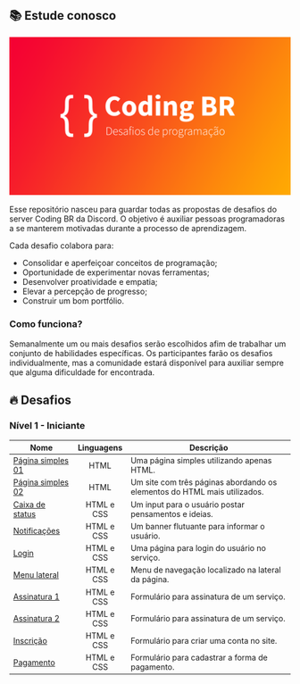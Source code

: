 ## :books: Estude conosco

![Banner Conding Br](./banner.png)

Esse repositório nasceu para guardar todas as propostas de desafios
do server Coding BR da Discord. O objetivo é auxiliar pessoas programadoras
a se manterem motivadas durante a processo de aprendizagem.

Cada desafio colabora para:

- Consolidar e aperfeiçoar conceitos de programação;
- Oportunidade de experimentar novas ferramentas;
- Desenvolver proatividade e empatia;
- Elevar a percepção de progresso;
- Construir um bom portfólio.

### Como funciona?
Semanalmente um ou mais desafios serão escolhidos afim de trabalhar um conjunto de habilidades específicas.
Os participantes farão os desafios individualmente, mas a comunidade estará disponível para auxiliar sempre
que alguma dificuldade for encontrada.

## :fire: Desafios

### Nível 1 - Iniciante
|       Nome      | Linguagens  | Descrição                                            |
|---------------|:------------:|------------------------------------------------------|
| [Página simples 01](https://imgur.com/YPaa20F) |    HTML    | Uma página simples utilizando apenas HTML.|
| [Página simples 02](https://imgur.com/a/kF8S2sQ) |    HTML    | Um site com três páginas abordando os elementos do HTML mais utilizados.|
| [Caixa de status](https://dribbble.com/shots/6249841-DailyUI-081-Status-Update/attachments) | HTML e CSS | Um input para o usuário postar pensamentos e ideias.|
| [Notificações](https://dribbble.com/shots/9837444-Toast-Messages-v2/attachments/1870332?mode=media) | HTML e CSS | Um banner flutuante para informar o usuário.|
| [Login](https://dribbble.com/shots/14213751-Welcome-Back/attachments/5853344?mode=media) | HTML e CSS | Uma página para login do usuário no serviço.|
| [Menu lateral](https://dribbble.com/shots/14050603-Web-Navigation/attachments/5669216?mode=media) | HTML e CSS | Menu de navegação localizado na lateral da página.|
| [Assinatura 1](https://dribbble.com/shots/11008463-Select-billing-period/attachments/2601617?mode=media) | HTML e CSS | Formulário para assinatura de um serviço.|
| [Assinatura 2](https://dribbble.com/shots/6330556-Billing-Dashboard/attachments) | HTML e CSS | Formulário para assinatura de um serviço.|
| [Inscrição](https://dribbble.com/shots/14019613-Sign-up-form) | HTML e CSS | Formulário para criar uma conta no site.|
| [Pagamento](https://dribbble.com/shots/2336027-Email-Receipt-Day-017-dailyui) | HTML e CSS | Formulário para cadastrar a forma de pagamento.|
